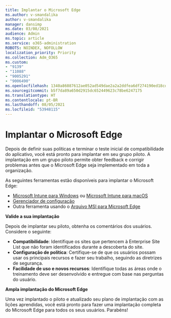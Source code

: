 ```yaml
---
title: Implantar o Microsoft Edge
ms.author: v-smandalika
author: v-smandalika
manager: dansimp
ms.date: 03/08/2021
audience: Admin
ms.topic: article
ms.service: o365-administration
ROBOTS: NOINDEX, NOFOLLOW
localization_priority: Priority
ms.collection: Adm_O365
ms.custom:
- "9139"
- "11088"
- "9005291"
- "9006490"
ms.openlocfilehash: 1340a86087612ae052ad549dae2a2a2ddfea6df274190ed18cd37aeb7af2de54
ms.sourcegitcommit: b5f7da89a650d2915dc652449623c78be6247175
ms.translationtype: HT
ms.contentlocale: pt-BR
ms.lasthandoff: 08/05/2021
ms.locfileid: "53948115"
---
```

# <a name="deploy-microsoft-edge"></a>Implantar o Microsoft Edge

Depois de definir suas políticas e terminar o teste inicial de compatibilidade do aplicativo, você está pronto para implantar em seu grupo piloto. A implantação em um grupo piloto permite obter feedback e corrigir problemas antes que o Microsoft Edge seja implementado em toda a organização.

As seguintes ferramentas estão disponíveis para implantar o Microsoft Edge:

- [Microsoft Intune para Windows](/mem/intune/apps/apps-windows-edge) ou [Microsoft Intune para macOS](/mem/intune/apps/apps-edge-macos)
- [Gerenciador de configuração](/DeployEdge/deploy-edge-with-configuration-manager)
- Outra ferramenta usando o [Arquivo MSI para Microsoft Edge](https://www.microsoft.com/edge/business/download)

**Valide a sua implantação**

Depois de implantar seu piloto, obtenha os comentários dos usuários. Considere o seguinte:
- **Compatibilidade**: Identifique os sites que pertencem à Enterprise Site List que não foram identificados durante a descoberta do site.
- **Configuração de política**: Certifique-se de que os usuários possam usar os principais recursos e fazer seu trabalho, seguindo as diretrizes de segurança.
- **Facilidade de uso e novos recursos**: Identifique todas as áreas onde o treinamento deve ser desenvolvido e entregue com base nas perguntas do usuário.

**Ampla implantação do Microsoft Edge**

Uma vez implantado o piloto e atualizado seu plano de implantação com as lições aprendidas, você está pronto para fazer uma implantação completa do Microsoft Edge para todos os seus usuários. Parabéns!


